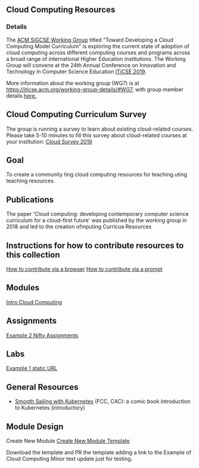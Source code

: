 ## Cloud Computing Resources

### Details

The [ACM SiGCSE Working Group](/Core/wgmembers.md) titled "Toward Developing a Cloud Computing Model Curriculum" is exploring the current state of adoption of cloud computing across different computing courses and programs across a broad range of international Higher Education institutions. The Working Group will convene at the 24th Annual Conference on Innovation and Technology in Computer Science Education [ITiCSE 2019](https://iticse.acm.org/). 

More information about the working group (WG7) is at https://iticse.acm.org/working-group-details/#WG7, with group member details [here.](/Core/wgmembers.md)

## Cloud Computing Curriculum Survey 

 The group is running a survey to learn about existing cloud-related courses.  Please take 5-10 minutes to fill this survey about cloud-related courses at your institution: [Cloud Survey 2019](https://forms.gle/MYz2iX5J8UBigwQG7)

## Goal

To create a community ting cloud computing resources for teaching.uting teaching resources.

## Publications

The paper 'Cloud computing: developing contemporary computer science curriculum for a cloud-first future' was published by the working group in 2018 and led to the creation ofmputing Curricua Resources

[//]: # (Please add links to your content here)

## Instructions for how to contribute resources to this collection

[How to contribute via a browser]()
[How to contribute via a prompt]()


## Modules

[Intro Cloud Computing ](https://github.com/cloudcomputingcurricula/Modules-/blob/master/)

## Assignments

[Example 2 Nifty Assignments](http://http://nifty.stanford.edu/)

## Labs

[Example 1 static URL ](https://cloudcomputingcurricula.github.io/)


## General Resources

* [Smooth Sailing with Kubernetes](/Content/k8scomic.md) (FCC, CAC): a comic book introduction to Kubernetes (introductory)

## Module Design

Create New Module
[Create New Module Template](https://github.com/cloudcomputingcurricula/Modules-/blob/master/Module.md)

Download the template and PR the template adding a link to the Example of Cloud Computing
Minor text update just for testing. 
